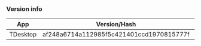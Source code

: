 ### Version info
App|Version/Hash|Date
---|---|---
TDesktop|af248a6714a112985f5c421401ccd1970815777f|29.04.16
